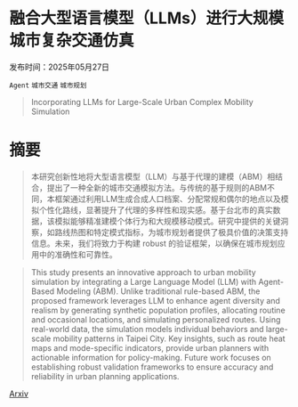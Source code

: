 # 融合大型语言模型（LLMs）进行大规模城市复杂交通仿真

发布时间：2025年05月27日

`Agent` `城市交通` `城市规划`

> Incorporating LLMs for Large-Scale Urban Complex Mobility Simulation

# 摘要

> 本研究创新性地将大型语言模型（LLM）与基于代理的建模（ABM）相结合，提出了一种全新的城市交通模拟方法。与传统的基于规则的ABM不同，本框架通过利用LLM生成合成人口档案、分配常规和偶尔的地点以及模拟个性化路线，显著提升了代理的多样性和现实感。基于台北市的真实数据，该模拟能够精准建模个体行为和大规模移动模式。研究中提供的关键洞察，如路线热图和特定模式指标，为城市规划者提供了极具价值的决策支持信息。未来，我们将致力于构建 robust 的验证框架，以确保在城市规划应用中的准确性和可靠性。

> This study presents an innovative approach to urban mobility simulation by integrating a Large Language Model (LLM) with Agent-Based Modeling (ABM). Unlike traditional rule-based ABM, the proposed framework leverages LLM to enhance agent diversity and realism by generating synthetic population profiles, allocating routine and occasional locations, and simulating personalized routes. Using real-world data, the simulation models individual behaviors and large-scale mobility patterns in Taipei City. Key insights, such as route heat maps and mode-specific indicators, provide urban planners with actionable information for policy-making. Future work focuses on establishing robust validation frameworks to ensure accuracy and reliability in urban planning applications.

[Arxiv](https://arxiv.org/abs/2505.21880)